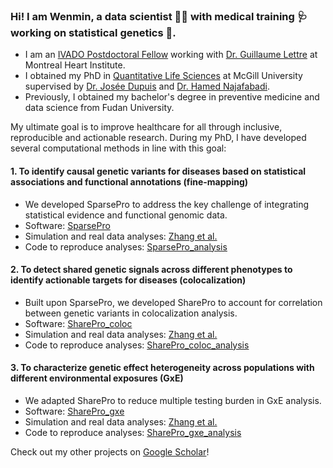 ### Hi! I am Wenmin, a data scientist :woman_technologist: with medical training :stethoscope: working on statistical genetics :dna:.

- I am an [IVADO Postdoctoral Fellow](https://ivado.ca/en/research-community/) working with [Dr. Guillaume Lettre](http://www.mhi-humangenetics.org/en/welcome/) at Montreal Heart Institute.
- I obtained my PhD in [Quantitative Life Sciences](https://www.mcgill.ca/qls/) at McGill University supervised by [Dr. Josée Dupuis](https://www.mcgill.ca/epi-biostat-occh/josee-dupuis) and [Dr. Hamed Najafabadi](https://www.mcgillgenomecentre.ca/investigators/hamed-najafabadi/).
- Previously, I obtained my bachelor's degree in preventive medicine and data science from Fudan University.

My ultimate goal is to improve healthcare for all through inclusive, reproducible and actionable research. During my PhD, I have developed several computational methods in line with this goal:

#### 1.	To identify causal genetic variants for diseases based on statistical associations and functional annotations (fine-mapping)

* We developed SparsePro to address the key challenge of integrating statistical evidence and functional genomic data.
* Software: [SparsePro](https://github.com/zhwm/SparsePro)
* Simulation and real data analyses: [Zhang et al.](https://doi.org/10.1371/journal.pgen.1011104)
* Code to reproduce analyses: [SparsePro_analysis](https://github.com/zhwm/SparsePro_analysis)

#### 2.	To detect shared genetic signals across different phenotypes to identify actionable targets for diseases (colocalization)

*	Built upon SparsePro, we developed SharePro to account for correlation between genetic variants in colocalization analysis. 
*	Software: [SharePro_coloc](https://github.com/zhwm/SharePro_coloc)
*	Simulation and real data analyses: [Zhang et al.](https://doi.org/10.1093/bioinformatics/btae295)
*	Code to reproduce analyses: [SharePro_coloc_analysis](https://github.com/zhwm/SharePro_coloc_analysis)

#### 3.	To characterize genetic effect heterogeneity across populations with different environmental exposures (GxE)

*	We adapted SharePro to reduce multiple testing burden in GxE analysis.
*	Software: [SharePro_gxe](https://github.com/zhwm/SharePro_gxe)
*	Simulation and real data analyses: [Zhang et al.](https://doi.org/10.1101/2023.07.27.550862)
*	Code to reproduce analyses: [SharePro_gxe_analysis](https://github.com/zhwm/SharePro_gxe_analysis)

Check out my other projects on [Google Scholar](https://scholar.google.com/citations?user=CvTg6nMAAAAJ&hl=en)!
